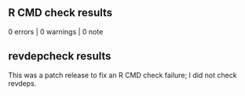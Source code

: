 ## R CMD check results

0 errors | 0 warnings | 0 note

## revdepcheck results

This was a patch release to fix an R CMD check failure; I did not check revdeps.
